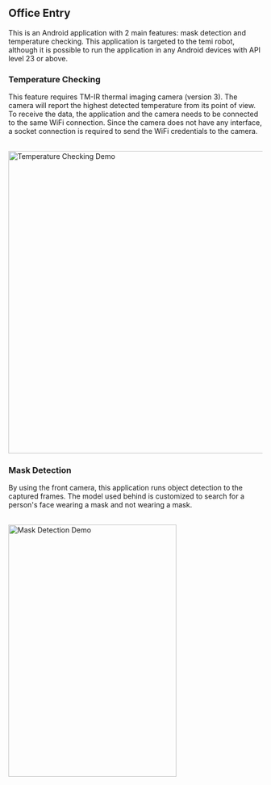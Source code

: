## Office Entry
This is an Android application with 2 main features: mask detection and temperature checking. This application is targeted to the temi robot, although it is possible to run the application in any Android devices with API level 23 or above.

### Temperature Checking
This feature requires TM-IR thermal imaging camera (version 3). The camera will report the highest detected temperature from its point of view. To receive the data, the application and the camera needs to be connected to the same WiFi connection. Since the camera does not have any interface, a socket connection is required to send the WiFi credentials to the camera.

<br>
<img src="https://drive.google.com/uc?export=view&id=19NydPBLsRjvOlIpx4_4ImVfJndwrKvOs" 
  alt="Temperature Checking Demo"
  width=1000
  height=600>
  
### Mask Detection
By using the front camera, this application runs object detection to the captured frames. The model used behind is customized to search for a person's face wearing a mask and not wearing a mask.

<br>
<img src="https://drive.google.com/uc?export=view&id=1NuYBFh7GGkfbJWCRKReIyDvzT56Lv6SM" 
  alt="Mask Detection Demo"
  width=333
  height=500 >
